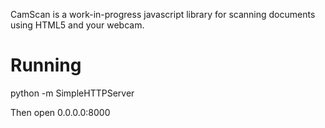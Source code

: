 CamScan is a work-in-progress javascript library for scanning documents using
HTML5 and your webcam.

# Running
python -m SimpleHTTPServer

Then open 0.0.0.0:8000
